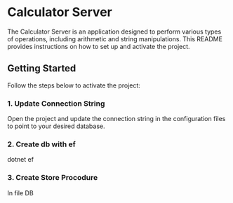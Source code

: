 # Calculator Server

The Calculator Server is an application designed to perform various types of operations, including arithmetic and string manipulations. This README provides instructions on how to set up and activate the project.

## Getting Started

Follow the steps below to activate the project:

### 1. Update Connection String

Open the project and update the connection string in the configuration files to point to your desired database.


### 2. Create db with ef

dotnet ef



### 3. Create Store Procodure

In file DB
